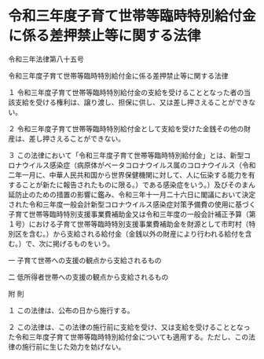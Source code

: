 # 令和三年度子育て世帯等臨時特別給付金に係る差押禁止等に関する法律

令和三年法律第八十五号

令和三年度子育て世帯等臨時特別給付金に係る差押禁止等に関する法律

１ 令和三年度子育て世帯等臨時特別給付金の支給を受けることとなった者の当該支給を受ける権利は、譲り渡し、担保に供し、又は差し押さえることができない。

２ 令和三年度子育て世帯等臨時特別給付金として支給を受けた金銭その他の財産は、差し押さえることができない。

３ この法律において「令和三年度子育て世帯等臨時特別給付金」とは、新型コロナウイルス感染症（病原体がベータコロナウイルス属のコロナウイルス（令和二年一月に、中華人民共和国から世界保健機関に対して、人に伝染する能力を有することが新たに報告されたものに限る。）である感染症をいう。）及びそのまん延防止のための措置の影響に鑑み、令和三年十一月二十六日に閣議において決定された令和三年度一般会計新型コロナウイルス感染症対策予備費の使用に基づく子育て世帯等臨時特別支援事業費補助金又は令和三年度の一般会計補正予算（第１号）における子育て世帯等臨時特別支援事業費補助金を財源として市町村（特別区を含む。）から支給される給付金（金銭以外の財産により行われる給付を含む。）で、次に掲げるものをいう。

一 子育て世帯への支援の観点から支給されるもの

二 低所得者世帯への支援の観点から支給されるもの

附 則

１ この法律は、公布の日から施行する。

２ この法律は、この法律の施行前に支給を受け、又は支給を受けることとなった令和三年度子育て世帯等臨時特別給付金についても適用する。ただし、この法律の施行前に生じた効力を妨げない。

